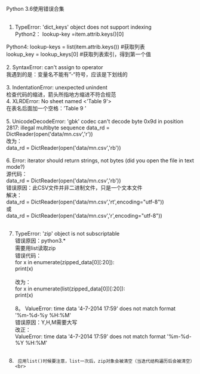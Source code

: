 Python 3.6使用错误合集<br><br>

1. TypeError: 'dict_keys' object does not support indexing<br>
Python2： lookup-key =item.attrib.keys()[0]   <br>

Python4:	lookup-keys = list(item.attrib.keys())  #获取列表<br>
        lookup_key = lookup_keys[0]        #获取列表索引，得到第一个值<br><br>
2.	SyntaxError: can't assign to operator<br>
我遇到的是：变量名不能有”-“符号，应该是下划线的<br><br>
3.	IndentationError: unexpected unindent<br>
检查代码的缩进，箭头所指地方缩进不符合规范<br>
4.	XLRDError: No sheet named <'Table 9'><br>
在表名后面加一个空格：’Table 9 ’<br><br>
5.	UnicodeDecodeError: 'gbk' codec can't decode byte 0x9d in position 2817: illegal multibyte sequence
data_rd = DictReader(open('data/mn.csv','r'))<br>
改为：<br>
data_rd = DictReader(open('data/mn.csv','rb'))<br><br>
6.	Error: iterator should return strings, not bytes (did you open the file in text mode?)<br>
源代码：<br>
data_rd = DictReader(open('data/mn.csv','rb'))<br>
错误原因：此CSV文件并非二进制文件，只是一个文本文件<br>
解决：<br>
data_rd = DictReader(open('data/mn.csv','rt',encoding="utf-8"))<br>
或<br>
data_rd = DictReader(open('data/mn.csv','r',encoding="utf-8"))<br><br>

7.	TypeError: 'zip' object is not subscriptable<br>
错误原因：python3.* <br>
需要用list读取zip<br>
错误代码：<br>
for x in enumerate(zipped_data[0][:20]):<br>
    print(x)<br><br>
改为：<br>
for x in enumerate(list(zipped_data[0])[:20]):<br>
    print(x)<br><br>
8。      ValueError: time data '4-7-2014 17:59' does not match format<br> '%m-%d-%y %H:%M'<br>
错误原因：Y,H,M需要大写<br>
改正：<br>
ValueError: time data '4-7-2014 17:59' does not match format '%m-%d-%Y %H:%M'<br><br>
9.      应用list()时候要注意，list一次后，zip对象会被清空（当迭代结构遍历后会被清空）<br>

